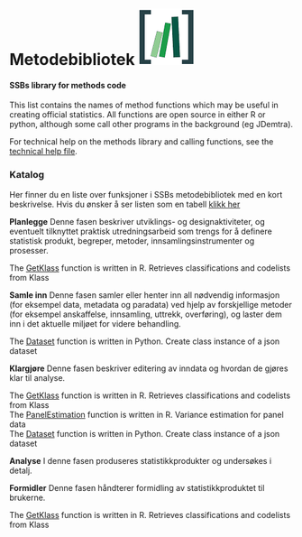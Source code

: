 Metodebibliotek ![Code Library](viz/codelibrary_ssb.png)
========================================================

#### SSBs library for methods code

This list contains the names of method functions which may be useful in
creating official statistics. All functions are open source in either R
or python, although some call other programs in the background (eg
JDemtra).

For technical help on the methods library and calling functions, see the
[technical help file](help/technical.md).

### Katalog

Her finner du en liste over funksjoner i SSBs metodebibliotek med en
kort beskrivelse. Hvis du ønsker å ser listen som en tabell [klikk
her](help/metodebib_tabell.md)

**Planlegge** Denne fasen beskriver utviklings- og designaktiviteter, og
eventuelt tilknyttet praktisk utredningsarbeid som trengs for å definere
statistisk produkt, begreper, metoder, innsamlingsinstrumenter og
prosesser.

The
[GetKlass](https://www.rdocumentation.org/packages/klassR/versions/0.1.2/topics/GetKlass)
function is written in R. Retrieves classifications and codelists from
Klass

**Samle inn** Denne fasen samler eller henter inn all nødvendig
informasjon (for eksempel data, metadata og paradata) ved hjelp av
forskjellige metoder (for eksempel anskaffelse, innsamling, uttrekk,
overføring), og laster dem inn i det aktuelle miljøet for videre
behandling.

The [Dataset](https://pypi.org/project/pyjstat/) function is written in
Python. Create class instance of a json dataset

**Klargjøre** Denne fasen beskriver editering av inndata og hvordan de
gjøres klar til analyse.

The
[GetKlass](https://www.rdocumentation.org/packages/klassR/versions/0.1.2/topics/GetKlass)
function is written in R. Retrieves classifications and codelists from
Klass  
The
[PanelEstimation](https://www.rdocumentation.org/packages/CalibrateSSB/versions/1.3.0/topics/PanelEstimation)
function is written in R. Variance estimation for panel data  
The [Dataset](https://pypi.org/project/pyjstat/) function is written in
Python. Create class instance of a json dataset

**Analyse** I denne fasen produseres statistikkprodukter og undersøkes i
detalj.

**Formidler** Denne fasen håndterer formidling av statistikkproduktet
til brukerne.

The
[GetKlass](https://www.rdocumentation.org/packages/klassR/versions/0.1.2/topics/GetKlass)
function is written in R. Retrieves classifications and codelists from
Klass
